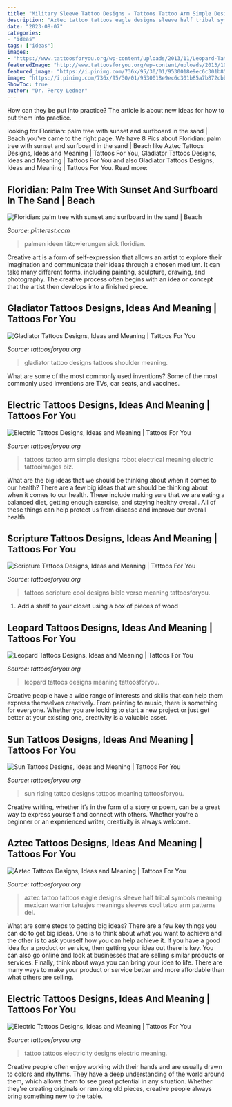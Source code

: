 ```yaml
---
title: "Military Sleeve Tattoo Designs - Tattoos Tattoo Arm Simple Designs Robot Electrical Meaning Electric Tattooimages Biz"
description: "Aztec tattoo tattoos eagle designs sleeve half tribal symbols meaning mexican warrior tatuajes meanings sleeves cool tatoo arm patterns del"
date: "2023-08-07"
categories:
- "ideas"
tags: ["ideas"]
images:
- "https://www.tattoosforyou.org/wp-content/uploads/2013/11/Leopard-Tattoos-Designs.jpg"
featuredImage: "http://www.tattoosforyou.org/wp-content/uploads/2013/10/Cool-Scripture-Tattoos-767x1024.jpg"
featured_image: "https://i.pinimg.com/736x/95/30/01/9530018e9ec6c301b85a7b872cbb74fc.jpg"
image: "https://i.pinimg.com/736x/95/30/01/9530018e9ec6c301b85a7b872cbb74fc.jpg"
ShowToc: true
author: "Dr. Percy Ledner"
---
```



How can they be put into practice?
The article is about new ideas for how to put them into practice.

	

		
looking for Floridian: palm tree with sunset and surfboard in the sand | Beach you've came to the right page. We have 8 Pics about Floridian: palm tree with sunset and surfboard in the sand | Beach like Aztec Tattoos Designs, Ideas and Meaning | Tattoos For You, Gladiator Tattoos Designs, Ideas and Meaning | Tattoos For You and also Gladiator Tattoos Designs, Ideas and Meaning | Tattoos For You. Read more:
		
    
## Floridian: Palm Tree With Sunset And Surfboard In The Sand | Beach

<img loading=lazy src="https://i.pinimg.com/736x/95/30/01/9530018e9ec6c301b85a7b872cbb74fc.jpg" onerror="this.onerror=null;this.src='https://tse3.mm.bing.net/th?id=OIP.KN0jcnQ9mYd4jD94CCIT0wHaJ3&amp;pid=15.1';" alt="Floridian: palm tree with sunset and surfboard in the sand | Beach">

_Source: pinterest.com_

>palmen ideen tätowierungen sick floridian. 

	

Creative art is a form of self-expression that allows an artist to explore their imagination and communicate their ideas through a chosen medium. It can take many different forms, including painting, sculpture, drawing, and photography. The creative process often begins with an idea or concept that the artist then develops into a finished piece.

    
## Gladiator Tattoos Designs, Ideas And Meaning | Tattoos For You

<img loading=lazy src="https://www.tattoosforyou.org/wp-content/uploads/2016/03/Gladiator-Tattoo-Shoulder.jpg" onerror="this.onerror=null;this.src='https://tse4.mm.bing.net/th?id=OIP.wWPAqvNAzoSen_tBOxjx3AHaJ4&amp;pid=15.1';" alt="Gladiator Tattoos Designs, Ideas and Meaning | Tattoos For You">

_Source: tattoosforyou.org_

>gladiator tattoo designs tattoos shoulder meaning. 

	

What are some of the most commonly used inventions?
Some of the most commonly used inventions are TVs, car seats, and vaccines.

    
## Electric Tattoos Designs, Ideas And Meaning | Tattoos For You

<img loading=lazy src="https://www.tattoosforyou.org/wp-content/uploads/2016/03/Electrical-Tattoos.jpg" onerror="this.onerror=null;this.src='https://tse4.mm.bing.net/th?id=OIP.kNpGgt1vEQkNEAa-hwqOggHaJ4&amp;pid=15.1';" alt="Electric Tattoos Designs, Ideas and Meaning | Tattoos For You">

_Source: tattoosforyou.org_

>tattoos tattoo arm simple designs robot electrical meaning electric tattooimages biz. 

	

What are the big ideas that we should be thinking about when it comes to our health?
There are a few big ideas that we should be thinking about when it comes to our health. These include making sure that we are eating a balanced diet, getting enough exercise, and staying healthy overall. All of these things can help protect us from disease and improve our overall health.

    
## Scripture Tattoos Designs, Ideas And Meaning | Tattoos For You

<img loading=lazy src="http://www.tattoosforyou.org/wp-content/uploads/2013/10/Cool-Scripture-Tattoos-767x1024.jpg" onerror="this.onerror=null;this.src='https://tse3.mm.bing.net/th?id=OIP.h6_4QRqBrpKWlQkUgJrrIwHaJ4&amp;pid=15.1';" alt="Scripture Tattoos Designs, Ideas and Meaning | Tattoos For You">

_Source: tattoosforyou.org_

>tattoos scripture cool designs bible verse meaning tattoosforyou. 

	

1. Add a shelf to your closet using a box of pieces of wood 

    
## Leopard Tattoos Designs, Ideas And Meaning | Tattoos For You

<img loading=lazy src="https://www.tattoosforyou.org/wp-content/uploads/2013/11/Leopard-Tattoos-Designs.jpg" onerror="this.onerror=null;this.src='https://tse3.mm.bing.net/th?id=OIP.pN0uiXtk8dsbZGVlIg0lnwHaJ4&amp;pid=15.1';" alt="Leopard Tattoos Designs, Ideas and Meaning | Tattoos For You">

_Source: tattoosforyou.org_

>leopard tattoos designs meaning tattoosforyou. 

	

Creative people have a wide range of interests and skills that can help them express themselves creatively. From painting to music, there is something for everyone. Whether you are looking to start a new project or just get better at your existing one, creativity is a valuable asset.

    
## Sun Tattoos Designs, Ideas And Meaning | Tattoos For You

<img loading=lazy src="http://www.tattoosforyou.org/wp-content/uploads/2013/09/Rising-Sun-Tattoo.jpg" onerror="this.onerror=null;this.src='https://tse3.mm.bing.net/th?id=OIP.YkPHO8o7aBvwu7rjyfb3aAHaNs&amp;pid=15.1';" alt="Sun Tattoos Designs, Ideas and Meaning | Tattoos For You">

_Source: tattoosforyou.org_

>sun rising tattoo designs tattoos meaning tattoosforyou. 

	

Creative writing, whether it’s in the form of a story or poem, can be a great way to express yourself and connect with others. Whether you’re a beginner or an experienced writer, creativity is always welcome.

    
## Aztec Tattoos Designs, Ideas And Meaning | Tattoos For You

<img loading=lazy src="http://www.tattoosforyou.org/wp-content/uploads/2013/09/Aztec-Tattoos-Sleeve-645x1024.jpg" onerror="this.onerror=null;this.src='https://tse4.mm.bing.net/th?id=OIP.QdeBALytWodCItenaAK3YwHaLw&amp;pid=15.1';" alt="Aztec Tattoos Designs, Ideas and Meaning | Tattoos For You">

_Source: tattoosforyou.org_

>aztec tattoo tattoos eagle designs sleeve half tribal symbols meaning mexican warrior tatuajes meanings sleeves cool tatoo arm patterns del. 

	

What are some steps to getting big ideas?
There are a few key things you can do to get big ideas. One is to think about what you want to achieve and the other is to ask yourself how you can help achieve it. If you have a good idea for a product or service, then getting your idea out there is key. You can also go online and look at businesses that are selling similar products or services. Finally, think about ways you can bring your idea to life. There are many ways to make your product or service better and more affordable than what others are selling.

    
## Electric Tattoos Designs, Ideas And Meaning | Tattoos For You

<img loading=lazy src="https://www.tattoosforyou.org/wp-content/uploads/2016/03/Electricity-Tattoo.jpg" onerror="this.onerror=null;this.src='https://tse4.mm.bing.net/th?id=OIP.Qt6LLF_4PWsnN6f7aMF3egHaL8&amp;pid=15.1';" alt="Electric Tattoos Designs, Ideas and Meaning | Tattoos For You">

_Source: tattoosforyou.org_

>tattoo tattoos electricity designs electric meaning. 

	

Creative people often enjoy working with their hands and are usually drawn to colors and rhythms. They have a deep understanding of the world around them, which allows them to see great potential in any situation. Whether they're creating originals or remixing old pieces, creative people always bring something new to the table.


